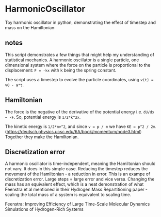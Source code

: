 # HarmonicOscillator
Toy harmonic oscillator in python, demonstrating the effect of timestep and mass on the Hamiltonian

## notes 
This script demonstrates a few things that might help my understanding of statistical mechanics.
A harmonic oscillator is a single particle, one dimensional system where the force on the particle is proportional to the displacement:
`F = -kx`
with k being the spring constant. 

The script uses a timestep to evolve the particle coordinates, using `v(t) = v0 - a*t`.

## Hamiltonian 
The force is the negative of the derivative of the potential energy i.e. `dU/dx = -F`. So, potential energy is `1/2*k^2x`. 

The kinetic energy is `1/2*mv^2`, and since `v = p / m` we have `KE = p^2 / 2m`.
(https://deutsch.physics.ucsc.edu/6A/book/momentum/node3.html)
Together they make the Hamiltonian. 

## Discretization error
A harmonic oscillator is time-independent, meaning the Hamiltonian should not vary. It does in this simple case. Reducing the timestep reduces the movement of the Hamiltonian - a reduction in error. This is an exampe of discretization error. Large steps = large error and vice versa. Changing the mass has an equivalent effect, which is a neat demonstration of what Feenstra et al mentioned in their Hydrogen Mass Repartitioning paper - scaling the total mass of a system is equivalent to scaling time. 

Feenstra: Improving Efficiency of Large Time-Scale Molecular Dynamics Simulations of Hydrogen-Rich Systems
